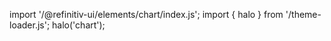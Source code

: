 <!--
type: template
name: chart
-->

import '/@refinitiv-ui/elements/chart/index.js';
import { halo } from '/theme-loader.js';
halo('chart');
